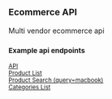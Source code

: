 ## <sub>Ecommerce API</sub>

Multi vendor ecommerce api
<br>

### <sub>Example api endpoints</sub>

<sub>
<a href="https://thearkein-nodejs-ecommerce-api.herokuapp.com/">API</a><br>
<a href="https://thearkein-nodejs-ecommerce-api.herokuapp.com/api/v1/public/product/list">Product List</a><br>
<a href="https://thearkein-nodejs-ecommerce-api.herokuapp.com/api/v1/public/product/search?query=macbook">Product Search (query=macbook)</a><br>
<a href="https://thearkein-nodejs-ecommerce-api.herokuapp.com/v1/public/category/main/list">Categories List</a><br>
</sub>
